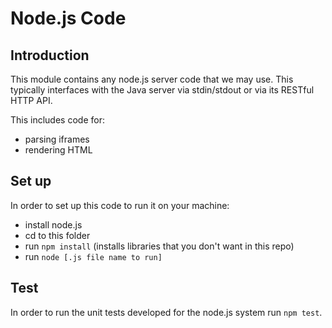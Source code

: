 Node.js Code
============

Introduction
--------

This module contains any node.js server code that we may use. This typically interfaces with the Java server via stdin/stdout or via its RESTful HTTP API.

This includes code for:

- parsing iframes
- rendering HTML

Set up
--------

In order to set up this code to run it on your machine:

- install node.js
- cd to this folder
- run `npm install` (installs libraries that you don't want in this repo)
- run `node [.js file name to run]`

Test
-------

In order to run the unit tests developed for the node.js system run `npm test`.